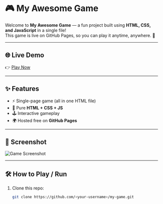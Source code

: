 # 🎮 My Awesome Game

Welcome to **My Awesome Game** — a fun project built using **HTML, CSS, and JavaScript** in a single file!  
This game is live on GitHub Pages, so you can play it anytime, anywhere. 🚀  

---

## 🌐 Live Demo
👉 [Play Now](https://nitesh-shaw-098.github.io/Sky-Jump/)

---

## ✨ Features
- ⚡ Single-page game (all in one HTML file)
- 🎨 Pure **HTML + CSS + JS**
- 🕹️ Interactive gameplay
- 🌍 Hosted free on **GitHub Pages**

---

## 📸 Screenshot
![Game Screenshot](https://your-screenshot-link.com/screenshot.png)

---

## 🛠️ How to Play / Run
1. Clone this repo:
   ```bash
   git clone https://github.com/<your-username>/my-game.git
